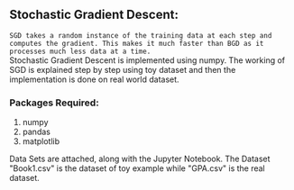 ## Stochastic Gradient Descent:
`SGD takes a random instance of the training data at each step and computes the gradient. This makes it much faster than BGD as it processes much less data at a time.`<br>
Stochastic Gradient Descent is implemented using numpy. The working of SGD is explained step by step using toy dataset and then the implementation is done on real world dataset.

### Packages Required:
1. numpy
2. pandas
3. matplotlib

Data Sets are attached, along with the Jupyter Notebook.
The Dataset "Book1.csv" is the dataset of toy example while "GPA.csv" is the real dataset.
<br>
